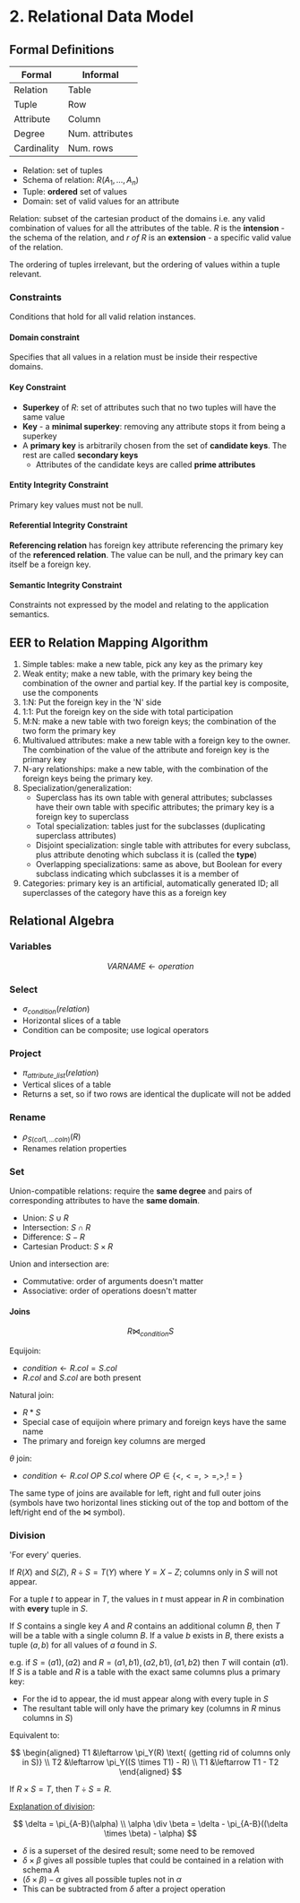 # 2. Relational Data Model

## Formal Definitions

| Formal      | Informal        |
|-------------|-----------------|
| Relation    | Table           |
| Tuple       | Row             |
| Attribute   | Column          |
| Degree      | Num. attributes |
| Cardinality | Num. rows       |

- Relation: set of tuples
- Schema of relation: $R(A_1, ..., A_n)$
- Tuple: **ordered** set of values
- Domain: set of valid values for an attribute

Relation: subset of the cartesian product of the domains i.e. any valid combination of values for all the attributes of the table. $R$ is the **intension** - the schema of the relation, and $r\ of\ R$ is an **extension** - a specific valid value of the relation.

The ordering of tuples irrelevant, but the ordering of values within a tuple relevant.

### Constraints

Conditions that hold for all valid relation instances.

#### Domain constraint

Specifies that all values in a relation must be inside their respective domains.

#### Key Constraint

- **Superkey** of $R$: set of attributes such that no two tuples will have the same value
- **Key** - a **minimal superkey**: removing any attribute stops it from being a superkey
- A **primary key** is arbitrarily chosen from the set of **candidate keys**. The rest are called **secondary keys**
  - Attributes of the candidate keys are called **prime attributes**

#### Entity Integrity Constraint

Primary key values must not be null.

#### Referential Integrity Constraint

**Referencing relation** has foreign key attribute referencing the primary key of the **referenced relation**. The value can be null, and the primary key can itself be a foreign key.

#### Semantic Integrity Constraint

Constraints not expressed by the model and relating to the application semantics.

## EER to Relation Mapping Algorithm

1. Simple tables: make a new table, pick any key as the primary key
2. Weak entity; make a new table, with the primary key being the combination of the owner and partial key. If the partial key is composite, use the components
3. 1:N: Put the foreign key in the 'N' side
4. 1:1: Put the foreign key on the side with total participation
5. M:N: make a new table with two foreign keys; the combination of the two form the primary key
6. Multivalued attributes: make a new table with a foreign key to the owner. The combination of the value of the attribute and foreign key is the primary key
7. N-ary relationships: make a new table, with the combination of the foreign keys being the primary key.
8. Specialization/generalization:
   - Superclass has its own table with general attributes; subclasses have their own table with specific attributes; the primary key is a foreign key to superclass
   - Total specialization: tables just for the subclasses (duplicating superclass attributes)
   - Disjoint specialization: single table with attributes for every subclass, plus attribute denoting which subclass it is (called the **type**)
   - Overlapping specializations: same as above, but Boolean for every subclass indicating which subclasses it is a member of
9. Categories: primary key is an artificial, automatically generated ID; all superclasses of the category have this as a foreign key

## Relational Algebra

### Variables

$$
VARNAME \leftarrow operation
$$

### Select

- $\sigma_{condition}(relation)$
- Horizontal slices of a table
- Condition can be composite; use logical operators

### Project

- $\pi_{attribute\_list}(relation)$
- Vertical slices of a table
- Returns a set, so if two rows are identical the duplicate will not be added

### Rename

- $\rho_{S(col1, ... coln)}(R)$
- Renames relation properties

### Set

Union-compatible relations: require the **same degree** and pairs of corresponding attributes to have the **same domain**.

- Union: $S \cup R$
- Intersection: $S \cap R$
- Difference: $S - R$
- Cartesian Product: $S \times R$

Union and intersection are:

- Commutative: order of arguments doesn't matter
- Associative: order of operations doesn't matter

#### Joins

$$
R \Join_{condition} S
$$

Equijoin:

- $condition \leftarrow R.col = S.col$
- $R.col$ and $S.col$ are both present

Natural join:

- $R * S$
- Special case of equijoin where primary and foreign keys have the same name
- The primary and foreign key columns are merged

$\theta$ join:

- $condition \leftarrow R.col\ OP\ S.col$ where  $OP\in\{<, <=, >=, >, !=\}$

The same type of joins are available for left, right and full outer joins (symbols have two horizontal lines sticking out of the top and bottom of the left/right end of the $\Join$ symbol).

### Division

'For every' queries.

If $R(X)$ and $S(Z)$, $R \div S = T(Y)$ where $Y = X - Z$; columns only in $S$ will not appear.

For a tuple $t$ to appear in $T$, the values in $t$ must appear in $R$ in combination with **every** tuple in $S$.

If $S$ contains a single key $A$ and $R$ contains an additional column $B$, then $T$ will be a table with a single column $B$. If a value $b$ exists in $B$, there exists a tuple $(a, b)$ for all values of $a$ found in $S$.

e.g. if $S = {(a1), (a2)}$ and $R={(a1, b1), (a2, b1), (a1, b2)}$ then $T$ will contain ${(a1)}$.
If $S$ is a table and $R$ is a table with the exact same columns plus a primary key:

- For the id to appear, the id must appear along with every tuple in $S$
- The resultant table will only have the primary key (columns in $R$ minus columns in $S$)

Equivalent to:

$$
\begin{aligned}
T1 &\leftarrow \pi_Y(R) \text{ (getting rid of columns only in S)} \\
T2 &\leftarrow \pi_Y((S \times T1) - R) \\
T1 &\leftarrow T1 - T2
\end{aligned}
$$

If $R \times S = T$, then $T \div S = R$.

[Explanation of division](https://www2.cs.arizona.edu/~mccann/research/divpresentation.pdf):

$$
\delta = \pi_{A-B}(\alpha) \\
\alpha \div \beta = \delta - \pi_{A-B}((\delta \times \beta) - \alpha)
$$

- $\delta$ is a superset of the desired result; some need to be removed
- $\delta \times \beta$ gives all possible tuples that could be contained in a relation with schema $A$
- $(\delta \times \beta) - \alpha$ gives all possible tuples not in $\alpha$
- This can be subtracted from $\delta$ after a project operation

